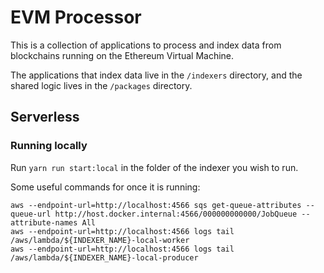 # EVM Processor

This is a collection of applications to process and index data from blockchains running on the Ethereum Virtual Machine.

The applications that index data live in the `/indexers` directory, and the shared logic lives in the `/packages` directory.

## Serverless

### Running locally

Run `yarn run start:local` in the folder of the indexer you wish to run.

Some useful commands for once it is running:

```
aws --endpoint-url=http://localhost:4566 sqs get-queue-attributes --queue-url http://host.docker.internal:4566/000000000000/JobQueue --attribute-names All
aws --endpoint-url=http://localhost:4566 logs tail /aws/lambda/${INDEXER_NAME}-local-worker
aws --endpoint-url=http://localhost:4566 logs tail /aws/lambda/${INDEXER_NAME}-local-producer
```
